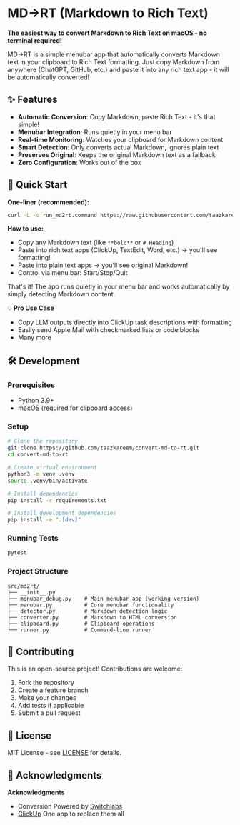 # MD→RT (Markdown to Rich Text)

**The easiest way to convert Markdown to Rich Text on macOS - no terminal required!**

MD→RT is a simple menubar app that automatically converts Markdown text in your clipboard to Rich Text formatting. Just copy Markdown from anywhere (ChatGPT, GitHub, etc.) and paste it into any rich text app - it will be automatically converted!

## ✨ Features

- **Automatic Conversion**: Copy Markdown, paste Rich Text - it's that simple!
- **Menubar Integration**: Runs quietly in your menu bar
- **Real-time Monitoring**: Watches your clipboard for Markdown content
- **Smart Detection**: Only converts actual Markdown, ignores plain text
- **Preserves Original**: Keeps the original Markdown text as a fallback
- **Zero Configuration**: Works out of the box

## 🚀 Quick Start

**One-liner (recommended):**
```bash
curl -L -o run_md2rt.command https://raw.githubusercontent.com/taazkareem/convert-md-to-rt/main/run_md2rt.command && chmod +x run_md2rt.command && ./run_md2rt.command
```

**How to use:**
- Copy any Markdown text (like `**bold**` or `# Heading`)
- Paste into rich text apps (ClickUp, TextEdit, Word, etc.) → you'll see formatting!
- Paste into plain text apps → you'll see original Markdown!
- Control via menu bar: Start/Stop/Quit

That's it! The app runs quietly in your menu bar and works automatically by simply detecting Markdown content.

💡 **Pro Use Case**
- Copy LLM outputs directly into ClickUp task descriptions with formatting
- Easily send Apple Mail with checkmarked lists or code blocks
- Many more

## 🛠️ Development

### Prerequisites
- Python 3.9+
- macOS (required for clipboard access)

### Setup
```bash
# Clone the repository
git clone https://github.com/taazkareem/convert-md-to-rt.git
cd convert-md-to-rt

# Create virtual environment
python3 -m venv .venv
source .venv/bin/activate

# Install dependencies
pip install -r requirements.txt

# Install development dependencies
pip install -e ".[dev]"
```

### Running Tests
```bash
pytest
```

### Project Structure
```
src/md2rt/
├── __init__.py
├── menubar_debug.py    # Main menubar app (working version)
├── menubar.py          # Core menubar functionality
├── detector.py         # Markdown detection logic
├── converter.py        # Markdown to HTML conversion
├── clipboard.py        # Clipboard operations
└── runner.py           # Command-line runner
```

## 🤝 Contributing

This is an open-source project! Contributions are welcome:

1. Fork the repository
2. Create a feature branch
3. Make your changes
4. Add tests if applicable
5. Submit a pull request

## 📄 License

MIT License - see [LICENSE](LICENSE) for details.

## 🙏 Acknowledgments

**Acknowledgments**
- Conversion Powered by [Switchlabs](https://www.switchlabs.dev/)
- [ClickUp](https://clickup.com) One app to replace them all
